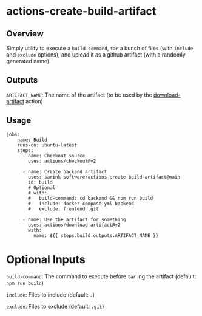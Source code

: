 # actions-create-build-artifact

## Overview

Simply utility to execute a `build-command`, `tar` a bunch of files (with `include` and `exclude` options), and upload it as a github artifact (with a randomly generated name).

## Outputs

`ARTIFACT_NAME`: The name of the artifact (to be used by the [download-artifact](https://github.com/actions/download-artifact) action)

## Usage

```
jobs:
    name: Build
    runs-on: ubuntu-latest
    steps:
      - name: Checkout source
        uses: actions/checkout@v2

      - name: Create backend artifact
        uses: sarink-software/actions-create-build-artifact@main
        id: build
        # Optional
        # with:
        #   build-command: cd backend && npm run build
        #   include: docker-compose.yml backend
        #   exclude: frontend .git

      - name: Use the artifact for something
        uses: actions/download-artifact@v2
        with:
          name: ${{ steps.build.outputs.ARTIFACT_NAME }}
```

# Optional Inputs

`build-command`: The command to execute before `tar` ing the artifact (default: `npm run build`)

`include`: Files to include (default: `.`)

`exclude`: Files to exclude (default: `.git`)
